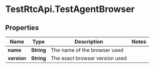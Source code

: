 # TestRtcApi.TestAgentBrowser

## Properties
Name | Type | Description | Notes
------------ | ------------- | ------------- | -------------
**name** | **String** | The name of the browser used | 
**version** | **String** | The exact browser version used | 


